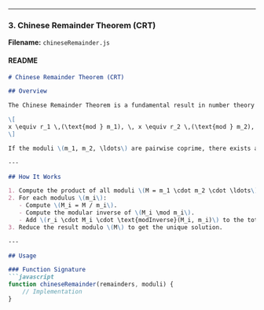 
---

### 3. **Chinese Remainder Theorem (CRT)**

**Filename:** `chineseRemainder.js`

#### README

```markdown
# Chinese Remainder Theorem (CRT)

## Overview

The Chinese Remainder Theorem is a fundamental result in number theory that provides a method to solve systems of simultaneous congruences. Given several equations of the form:

\[
x \equiv r_1 \,(\text{mod } m_1), \, x \equiv r_2 \,(\text{mod } m_2), \, \ldots
\]

If the moduli \(m_1, m_2, \ldots\) are pairwise coprime, there exists a unique solution modulo the product of the moduli.

---

## How It Works

1. Compute the product of all moduli \(M = m_1 \cdot m_2 \cdot \ldots\).
2. For each modulus \(m_i\):
   - Compute \(M_i = M / m_i\).
   - Compute the modular inverse of \(M_i \mod m_i\).
   - Add \(r_i \cdot M_i \cdot \text{modInverse}(M_i, m_i)\) to the total.
3. Reduce the result modulo \(M\) to get the unique solution.

---

## Usage

### Function Signature
```javascript
function chineseRemainder(remainders, moduli) {
    // Implementation
}
